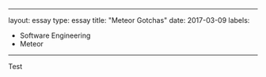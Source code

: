 
---
layout: essay
type: essay
title: "Meteor Gotchas"
date: 2017-03-09
labels:
  - Software Engineering
  - Meteor
---

Test